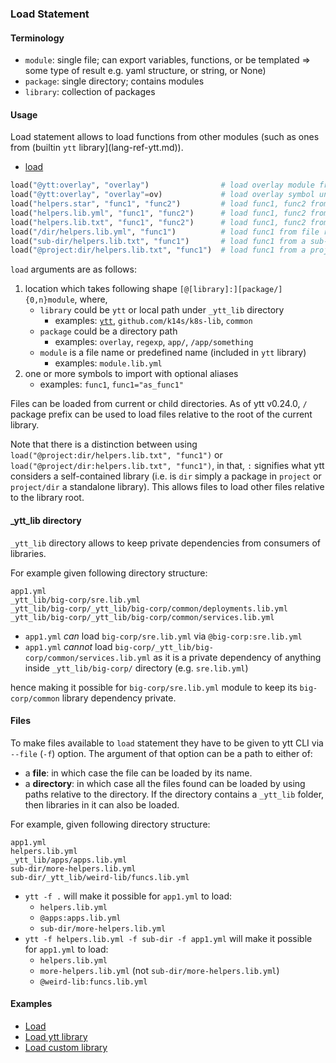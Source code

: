 ### Load Statement

#### Terminology

- `module`: single file; can export variables, functions, or be templated => some type of result e.g. yaml structure, or string, or None)
- `package`: single directory; contains modules
- `library`: collection of packages

#### Usage

Load statement allows to load functions from other modules (such as ones from (builtin `ytt` library](lang-ref-ytt.md)).

- [load](https://github.com/google/starlark-go/blob/master/doc/spec.md#load-statements)
```python
load("@ytt:overlay", "overlay")                # load overlay module from builtin ytt library
load("@ytt:overlay", "overlay"=ov)             # load overlay symbol under a different alias
load("helpers.star", "func1", "func2")         # load func1, func2 from Starlark file
load("helpers.lib.yml", "func1", "func2")      # load func1, func2 from YAML file
load("helpers.lib.txt", "func1", "func2")      # load func1, func2 from text file
load("/dir/helpers.lib.yml", "func1")          # load func1 from file relative to root of library
load("sub-dir/helpers.lib.txt", "func1")       # load func1 from a sub-directory
load("@project:dir/helpers.lib.txt", "func1")  # load func1 from a project located under _ytt_lib
```

`load` arguments are as follows:

1. location which takes following shape `[@[library]:][package/]{0,n}module`, where,
    - `library` could be `ytt` or local path under `_ytt_lib` directory
      - examples: [`ytt`](lang-ref-ytt.md), `github.com/k14s/k8s-lib`, `common`
    - `package` could be a directory path
      - examples: `overlay`, `regexp`, `app/`, `/app/something`
    - `module` is a file name or predefined name (included in `ytt` library)
      - examples: `module.lib.yml`
1. one or more symbols to import with optional aliases
    - examples: `func1`, `func1="as_func1"`

Files can be loaded from current or child directories. As of ytt v0.24.0, `/` package prefix can be used to load files relative to the root of the current library.

Note that there is a distinction between using `load("@project:dir/helpers.lib.txt", "func1")` or `load("@project/dir:helpers.lib.txt", "func1")`, in that, `:` signifies what ytt considers a self-contained library (i.e. is `dir` simply a package in `project` or `project/dir` a standalone library). This allows files to load other files relative to the library root.

#### _ytt_lib directory

`_ytt_lib` directory allows to keep private dependencies from consumers of libraries.

For example given following directory structure:

```
app1.yml
_ytt_lib/big-corp/sre.lib.yml
_ytt_lib/big-corp/_ytt_lib/big-corp/common/deployments.lib.yml
_ytt_lib/big-corp/_ytt_lib/big-corp/common/services.lib.yml
```

- `app1.yml` _can_ load `big-corp/sre.lib.yml` via `@big-corp:sre.lib.yml`
- `app1.yml` _cannot_ load `big-corp/_ytt_lib/big-corp/common/services.lib.yml` as it is a private dependency of anything inside `_ytt_lib/big-corp/` directory (e.g. `sre.lib.yml`)

hence making it possible for `big-corp/sre.lib.yml` module to keep its `big-corp/common` library dependency private.
#### Files

To make files available to `load` statement they have to be given to ytt CLI via `--file` (`-f`) option. The argument of that option can be a path to either of:

- a **file**: in which case the file can be loaded by its name.
- a **directory**: in which case all the files found can be loaded by using paths relative to the directory. If the directory contains a `_ytt_lib` folder, then libraries in it can also be loaded.

For example, given following directory structure:

```
app1.yml
helpers.lib.yml
_ytt_lib/apps/apps.lib.yml
sub-dir/more-helpers.lib.yml
sub-dir/_ytt_lib/weird-lib/funcs.lib.yml
```

- `ytt -f .` will make it possible for `app1.yml` to load:
  - `helpers.lib.yml`
  - `@apps:apps.lib.yml`
  - `sub-dir/more-helpers.lib.yml`
- `ytt -f helpers.lib.yml -f sub-dir -f app1.yml` will make it possible for `app1.yml` to load:
  - `helpers.lib.yml`
  - `more-helpers.lib.yml` (not `sub-dir/more-helpers.lib.yml`)
  - `@weird-lib:funcs.lib.yml`

#### Examples

- [Load](https://get-ytt.io/#example:example-load)
- [Load ytt library](https://get-ytt.io/#example:example-load-ytt-library)
- [Load custom library](https://get-ytt.io/#example:example-load-custom-library)
